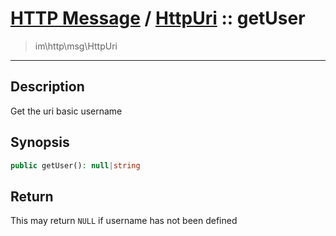 # [HTTP Message](http.md) / [HttpUri](http-HttpUri.md) :: getUser
 > im\http\msg\HttpUri
____

## Description
Get the uri basic username

## Synopsis
```php
public getUser(): null|string
```

## Return
This may return `NULL` if username has not been defined
